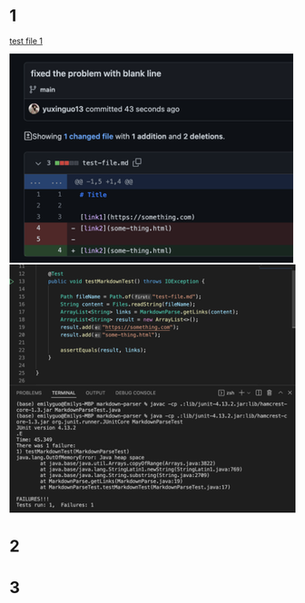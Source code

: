 # 1

[test file 1](https://github.com/yuxinguo13/markdown-parser/blob/main/test-file.md)

<img src = "image_report2/change1.png" alt = "drawing" width = 500/>
<img src = "image_report2/symptom1.png" alt = "drawing" width = 1000/>



# 2



# 3
